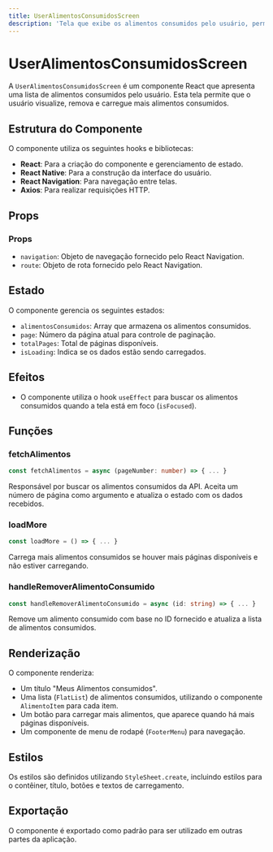 ```yaml
---
title: UserAlimentosConsumidosScreen
description: 'Tela que exibe os alimentos consumidos pelo usuário, permitindo a remoção e carregamento de mais itens.'
---
```


# UserAlimentosConsumidosScreen

A `UserAlimentosConsumidosScreen` é um componente React que apresenta uma lista de alimentos consumidos pelo usuário. Esta tela permite que o usuário visualize, remova e carregue mais alimentos consumidos.

## Estrutura do Componente

O componente utiliza os seguintes hooks e bibliotecas:

- **React**: Para a criação do componente e gerenciamento de estado.
- **React Native**: Para a construção da interface do usuário.
- **React Navigation**: Para navegação entre telas.
- **Axios**: Para realizar requisições HTTP.

## Props

### Props

- `navigation`: Objeto de navegação fornecido pelo React Navigation.
- `route`: Objeto de rota fornecido pelo React Navigation.

## Estado

O componente gerencia os seguintes estados:

- `alimentosConsumidos`: Array que armazena os alimentos consumidos.
- `page`: Número da página atual para controle de paginação.
- `totalPages`: Total de páginas disponíveis.
- `isLoading`: Indica se os dados estão sendo carregados.

## Efeitos

- O componente utiliza o hook `useEffect` para buscar os alimentos consumidos quando a tela está em foco (`isFocused`).

## Funções

### fetchAlimentos

```typescript
const fetchAlimentos = async (pageNumber: number) => { ... }
```

Responsável por buscar os alimentos consumidos da API. Aceita um número de página como argumento e atualiza o estado com os dados recebidos.

### loadMore

```typescript
const loadMore = () => { ... }
```

Carrega mais alimentos consumidos se houver mais páginas disponíveis e não estiver carregando.

### handleRemoverAlimentoConsumido

```typescript
const handleRemoverAlimentoConsumido = async (id: string) => { ... }
```

Remove um alimento consumido com base no ID fornecido e atualiza a lista de alimentos consumidos.

## Renderização

O componente renderiza:

- Um título "Meus Alimentos consumidos".
- Uma lista (`FlatList`) de alimentos consumidos, utilizando o componente `AlimentoItem` para cada item.
- Um botão para carregar mais alimentos, que aparece quando há mais páginas disponíveis.
- Um componente de menu de rodapé (`FooterMenu`) para navegação.

## Estilos

Os estilos são definidos utilizando `StyleSheet.create`, incluindo estilos para o contêiner, título, botões e textos de carregamento.

## Exportação

O componente é exportado como padrão para ser utilizado em outras partes da aplicação.